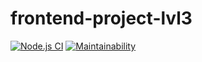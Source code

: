 # frontend-project-lvl3

[![Node.js CI](https://github.com/ggrelaxi/frontend-project-lvl3/workflows/Node%20CI/badge.svg)](https://github.com/ggrelaxi/frontend-project-lvl3/actions)
[![Maintainability](https://api.codeclimate.com/v1/badges/679be092f3474d43f2de/maintainability)](https://codeclimate.com/github/ggrelaxi/frontend-project-lvl3/maintainability)